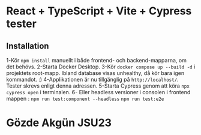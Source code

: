 # React + TypeScript + Vite + Cypress tester

## Installation

1-Kör `npm install` manuellt i både frontend- och backend-mapparna, om det behövs.
2-Starta Docker Desktop.
3-Kör `docker compose up --build -d` i projektets root-mapp. Ibland database visas unhealthy, då kör bara igen kommandot. :)
4-Applikationen är nu tillgänglig på `http://localhost/`. Tester skrevs enligt denna adressen.
5-Starta Cypress genom att köra `npx cypress open` i terminalen.
6- Eller headless versioner i consolen i frontend mappen :
`npm run test:component --headless`
`npm run test:e2e`

# Gözde Akgün JSU23
